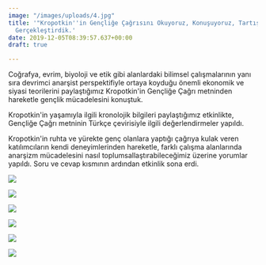 ```yaml
---
image: "/images/uploads/4.jpg"
title: '"Kropotkin''in Gençliğe Çağrısını Okuyoruz, Konuşuyoruz, Tartışıyoruz" Etkinliğini
  Gerçekleştirdik.'
date: 2019-12-05T08:39:57.637+00:00
draft: true

---
```

Coğrafya, evrim, biyoloji ve etik gibi alanlardaki bilimsel çalışmalarının yanı sıra devrimci anarşist perspektifiyle ortaya koyduğu önemli ekonomik ve siyasi teorilerini paylaştığımız Kropotkin'in Gençliğe Çağrı metninden hareketle gençlik mücadelesini konuştuk.

Kropotkin'in yaşamıyla ilgili kronolojik bilgileri paylaştığımız etkinlikte, Gençliğe Çağrı metninin Türkçe çevirisiyle ilgili değerlendirmeler yapıldı.

Kropotkin'in ruhta ve yürekte genç olanlara yaptığı çağrıya kulak veren katılımcıların kendi deneyimlerinden hareketle, farklı çalışma alanlarında anarşizm mücadelesini nasıl toplumsallaştırabileceğimiz üzerine yorumlar yapıldı. Soru ve cevap kısmının ardından etkinlik sona erdi.

![](/images/uploads/1-2020-03-09.jpg)

![](/images/uploads/5.jpg)

![](/images/uploads/3-2020-03-09.jpg)

![](/images/uploads/4-2020-03-09.jpg)

![](/images/uploads/7.jpg)

![](/images/uploads/9.jpg)